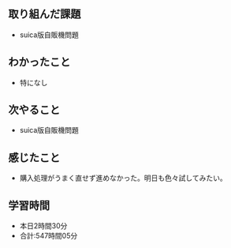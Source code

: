 ## 取り組んだ課題
- suica版自販機問題
## わかったこと
-  特になし
## 次やること
- suica版自販機問題
## 感じたこと
- 購入処理がうまく直せず進めなかった。明日も色々試してみたい。
## 学習時間
- 本日2時間30分<br>
- 合計:547時間05分
